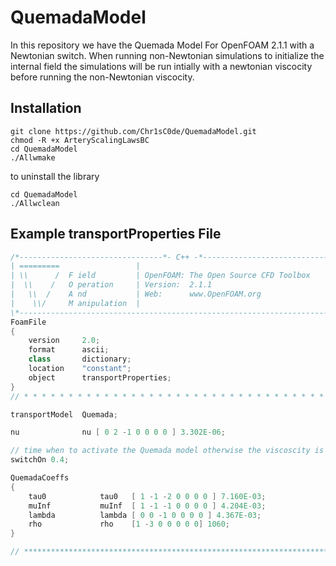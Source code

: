 # QuemadaModel

In this repository we have the Quemada Model For OpenFOAM 2.1.1 with a Newtonian switch.
When running non-Newtonian simulations to initialize the internal field the simulations
will be run intially with a newtonian viscocity before running the non-Newtonian viscocity.

## Installation

```
git clone https://github.com/Chr1sC0de/QuemadaModel.git
chmod -R +x ArteryScalingLawsBC
cd QuemadaModel
./Allwmake
```

to uninstall the library

```
cd QuemadaModel
./Allwclean
```

## Example transportProperties File

``` c++
/*--------------------------------*- C++ -*----------------------------------*\
| =========                 |                                                 |
| \\      /  F ield         | OpenFOAM: The Open Source CFD Toolbox           |
|  \\    /   O peration     | Version:  2.1.1                                 |
|   \\  /    A nd           | Web:      www.OpenFOAM.org                      |
|    \\/     M anipulation  |                                                 |
\*---------------------------------------------------------------------------*/
FoamFile
{
    version     2.0;
    format      ascii;
    class       dictionary;
    location    "constant";
    object      transportProperties;
}
// * * * * * * * * * * * * * * * * * * * * * * * * * * * * * * * * * * * * * //

transportModel  Quemada;

nu              nu [ 0 2 -1 0 0 0 0 ] 3.302E-06;

// time when to activate the Quemada model otherwise the viscoscity is newtonian
switchOn 0.4;

QuemadaCoeffs
{
    tau0            tau0   [ 1 -1 -2 0 0 0 0 ] 7.160E-03;
    muInf           muInf  [ 1 -1 -1 0 0 0 0 ] 4.204E-03;
    lambda          lambda [ 0 0 -1 0 0 0 0 ] 4.367E-03;
    rho 	        rho    [1 -3 0 0 0 0 0] 1060;
}

// ************************************************************************* //

```
